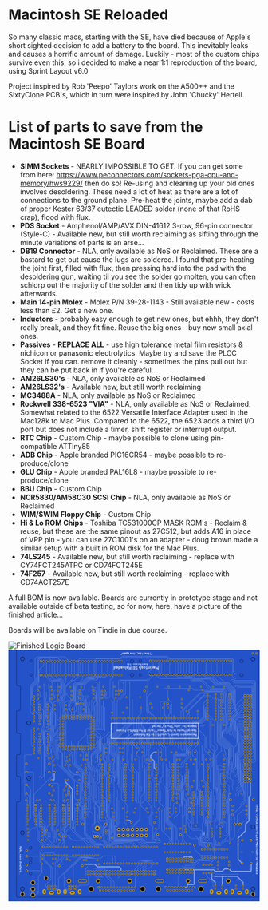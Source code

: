 # Macintosh SE Reloaded

So many classic macs, starting with the SE, have died because of Apple's short sighted decision to add a battery to the board. This inevitably leaks and causes a horrific amount of damage. Luckily - most of the custom chips survive even this, so i decided to make a near 1:1 reproduction of the board, using Sprint Layout v6.0

Project inspired by Rob 'Peepo' Taylors work on the A500++ and the SixtyClone PCB's, which in turn were inspired by John 'Chucky' Hertell. 

# List of parts to save from the Macintosh SE Board

* **SIMM Sockets** - NEARLY IMPOSSIBLE TO GET. If you can get some from here: https://www.peconnectors.com/sockets-pga-cpu-and-memory/hws9229/ then do so! Re-using and cleaning up your old ones involves desoldering. These need a lot of heat as there are a lot of connections to the ground plane. Pre-heat the joints, maybe add a dab of proper Kester 63/37 eutectic LEADED solder (none of that RoHS crap), flood with flux. 
* **PDS Socket** - Amphenol/AMP/AVX DIN-41612 3-row, 96-pin connector (Style-C) - Available new, but still worth reclaiming as sifting through the minute variations of parts is an arse...
* **DB19 Connector** - NLA, only available as NoS or Reclaimed. These are a bastard to get out cause the lugs are soldered. I found that pre-heating the joint first, filled with flux, then pressing hard into the pad with the desoldering gun, waiting til you see the solder go molten, you can often schlorp out the majority of the solder and then tidy up with wick afterwards.
* **Main 14-pin Molex** - Molex P/N 39-28-1143 - Still available new - costs less than £2. Get a new one. 
* **Inductors** - probably easy enough to get new ones, but ehhh, they don't really break, and they fit fine. Reuse the big ones - buy new small axial ones.  
* **Passives** - **REPLACE ALL** - use high tolerance metal film resistors & nichicon or panasonic electrolytics. Maybe try and save the PLCC Socket if you can. remove it cleanly - sometimes the pins pull out but they can be put back in if you're careful. 
* **AM26LS30's** - NLA, only available as NoS or Reclaimed
* **AM26LS32's** - Available new, but still worth reclaiming
* **MC3488A** - NLA, only available as NoS or Reclaimed
* **Rockwell 338-6523 "VIA"** - NLA, only available as NoS or Reclaimed. Somewhat related to the 6522 Versatile Interface Adapter used in the Mac128k to Mac Plus. Compared to the 6522, the 6523 adds a third I/O port but does not include a timer, shift register or interrupt output.
* **RTC Chip** - Custom Chip - maybe possible to clone using pin-compatible ATTiny85
* **ADB Chip** - Apple branded PIC16CR54 - maybe possible to re-produce/clone
* **GLU Chip** - Apple branded PAL16L8 - maybe possible to re-produce/clone
* **BBU Chip** - Custom Chip
* **NCR5830/AM58C30 SCSI Chip** - NLA, only available as NoS or Reclaimed
* **WIM/SWIM Floppy Chip** - Custom Chip
* **Hi & Lo ROM Chips** - Toshiba TC531000CP MASK ROM's - Reclaim & reuse, but these are the same pinout as 27C512, but adds A16 in place of VPP pin - you can use 27C1001's on an adapter - doug brown made a similar setup with a built in ROM disk for the Mac Plus. 
* **74LS245** - Available new, but still worth reclaiming - replace with CY74FCT245ATPC or CD74FCT245E
* **74F257** - Available new, but still worth reclaiming - replace with CD74ACT257E

A full BOM is now available. Boards are currently in prototype stage and not available outside of beta testing, so for now, here, have a picture of the finished article...

Boards will be available on Tindie in due course. 

![Finished Logic Board](/macseboard-final-rev41e.jpg)
![Finished Logic Board - Bottom](/macseboard-final-rev14e-rear.jpg)
